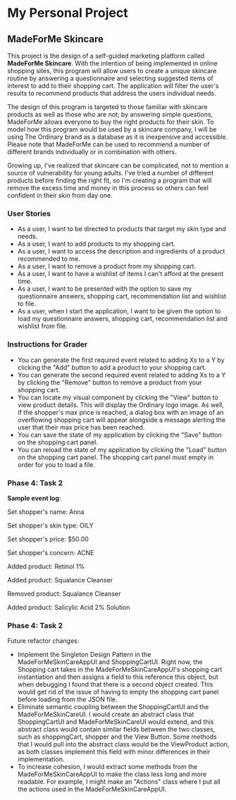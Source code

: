 # My Personal Project

## MadeForMe Skincare 

This project is the design of a self-guided marketing platform called 
**MadeForMe Skincare**. With the intention of being implemented in online shopping
sites, this program will allow users to create a unique skincare 
routine by answering a questionnaire and selecting suggested items
of interest to add to their shopping cart. The application will filter the user's results 
to recommend products that address the users individual needs. 

The design of this program is targeted to those familiar with skincare products as well as 
those who are not; by answering simple questions, MadeForMe allows everyone 
to buy the right products for their skin. To model how this program would
be used by a skincare company, I will be using The Ordinary brand as a database
as it is inexpensive and accessible. Please note that MadeForMe can be used to recommend
a number of different brands individually or in combination with others. 

Growing up, I've realized that skincare can be complicated, not to mention a 
source of vulnerability for young adults. I've tried a number of different products 
before finding the right fit, so I'm creating a program that will remove the 
excess time and money in this process so others can feel confident in their skin from day one.

### User Stories

- As a user, I want to be directed to products that target my skin type and needs.
- As a user, I want to add products to my shopping cart.
- As a user, I want to access the description and ingredients of a product recommended to me.
- As a user, I want to remove a product from my shopping cart.
- As a user, I want to have a wishlist of items I can't afford at the present time.
- As a user, I want to be presented with the option to save my questionnaire answers, shopping cart, recommendation
list and wishlist to file.
- As a user, when I start the application, I want to be given the option to load my questionnaire answers, shopping 
cart, recommendation list and wishlist from file.

### Instructions for Grader

- You can generate the first required event related to adding Xs to a Y by clicking the "Add" button to add a product
to your shopping cart.
- You can generate the second required event related to adding Xs to a Y by clicking the "Remove" button to remove a
product from your shopping cart.
- You can locate my visual component by clicking the "View" button to view product details. This will display the
Ordinary logo image. As well, if the shopper's max price is reached, a dialog box with an image of an overflowing 
shopping cart will appear alongside a message alerting the user that their max price has been reached. 
- You can save the state of my application by clicking the "Save" button on the shopping cart
panel.
- You can reload the state of my application by clicking the "Load" button on the shopping
cart panel. The shopping cart panel must empty in order for you to load a file.

### Phase 4: Task 2
**Sample event log**:

Set shopper's name: Anna

Set shopper's skin type: OILY

Set shopper's price: $50.00

Set shopper's concern: ACNE

Added product: Retinol 1%

Added product: Squalance Cleanser

Removed product: Squalance Cleanser

Added product: Salicylic Acid 2% Solution

### Phase 4: Task 2
Future refactor changes:
- Implement the Singleton Design Pattern in the MadeForMeSkinCareAppUI and ShoppingCartUI. Right now, the Shopping cart
takes in the MadeForMeSkinCareAppUI's shopping cart instantiation and then assigns a field to this reference this
object, but when debugging I found that there is a second object created. This would get rid of the issue of having to 
empty the shopping cart panel before loading from the JSON file. 
- Eliminate semantic coupling between the ShoppingCartUI and the MadeForMeSkinCareUI. I would create an abstract class 
that ShoppingCartUI and MadeForMeSkinCareUI would extend, and this abstract class would contain similar fields between 
the two classes, such as shoppingCart, shopper and the View Button. Some methods that I would pull into the abstract
class would be the ViewProduct action, as both classes implement this field with minor differences in their
implementation. 
- To increase cohesion, I would extract some methods from the MadeForMeSkinCareAppUI to make the class less long 
and more readable. For example, I might make an "Actions" class where I put all the actions used in the 
MadeForMeSkinCareAppUI.